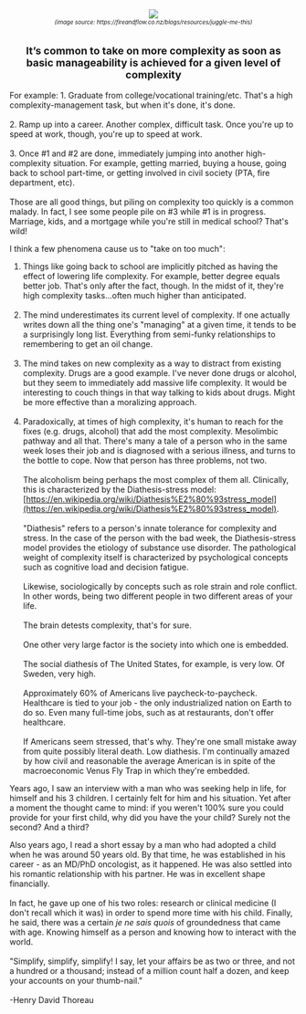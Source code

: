 <div align="center">
  <img src="https://bradleyculley.github.io/images/juggling-while-balancing.jpeg" />
  <div style="font-size: 10px; font-style: italic;">(image source: https://fireandflow.co.nz/blogs/resources/juggle-me-this)</div>
</div>
<br/>
<br/>
<div align="center" style="font-size: 18px; font-weight: bold;">
   It’s common to take on more complexity as soon as<br/> basic manageability is achieved for a given level of complexity
</div>

<br/>
For example:
1. Graduate from college/vocational training/etc. That's a high complexity-management task, but when it's done, it's done.<br><br>
2. Ramp up into a career. Another complex, difficult task. Once you're up to speed at work, though, you're up to speed at work.<br><br>
3. Once #1 and #2 are done, immediately jumping into another high-complexity situation.
For example, getting married, buying a house, going back to school part-time, or getting involved in civil society (PTA, fire department, etc).<br/><br/>
Those are all good things, but piling on complexity too quickly is a common malady.
In fact, I see some people pile on #3 while #1 is in progress.
Marriage, kids, and a mortgage while you're still in medical school? That's wild!<br>

   I think a few phenomena cause us to "take on too much":
   1. Things like going back to school are implicitly pitched as having the effect of lowering life complexity. For example, better degree equals better job.
   That's only after the fact, though. In the midst of it, they're high complexity tasks...often much higher than anticipated.<br/><br/>
   2. The mind underestimates its current level of complexity. If one actually writes down all the thing one's "managing" at a given time, it tends to be a surprisingly long list.
   Everything from semi-funky relationships to remembering to get an oil change.<br/><br/>
   3. The mind takes on new complexity as a way to distract from existing complexity. Drugs are a good example.
   I've never done drugs or alcohol, but they seem to immediately add massive life complexity.
   It would be interesting to couch things in that way talking to kids about drugs. Might be more effective than a moralizing approach.<br/><br/>
   4. Paradoxically, at times of high complexity, it's human to reach for the fixes (e.g. drugs, alcohol) that add the most complexity. Mesolimbic pathway and all that.
   There's many a tale of a person who in the same week loses their job and is diagnosed with a serious illness, and turns to the bottle to cope.
   Now that person has three problems, not two.<br><br>The alcoholism being perhaps the most complex of them all.
   Clinically, this is characterized by the Diathesis-stress model: [https://en.wikipedia.org/wiki/Diathesis%E2%80%93stress_model](https://en.wikipedia.org/wiki/Diathesis%E2%80%93stress_model). <br/><br/>
   "Diathesis" refers to a person's innate tolerance for complexity and stress.
   In the case of the person with the bad week, the Diathesis-stress model provides the etiology of substance use disorder.
   The pathological weight of complexity itself is characterized by psychological concepts such as cognitive load and decision fatigue.<br/><br/>
   Likewise, sociologically by concepts such as role strain and role conflict. In other words, being two different people in two different areas of your life.<br/><br/>
   The brain detests complexity, that's for sure.<br/><br/>
   One other very large factor is the society into which one is embedded.<br/><br/>
   The social diathesis of The United States, for example, is very low. Of Sweden, very high.<br/><br/>
   Approximately 60% of Americans live paycheck-to-paycheck. Healthcare is tied to your job - the only industrialized nation on Earth to do so.
   Even many full-time jobs, such as at restaurants, don't offer healthcare.<br/><br/>
   If Americans seem stressed, that's why. They're one small mistake away from quite possibly literal death.
   Low diathesis. I'm continually amazed by how civil and reasonable the average American is in spite of the macroeconomic Venus Fly Trap in which they're embedded.

Years ago, I saw an interview with a man who was seeking help in life, for himself and his 3 children. I certainly felt for him and his situation.
Yet after a moment the thought came to mind: if you weren't 100% sure you could provide for your first child, why did you have the your child? Surely not the second? And a third?

Also years ago, I read a short essay by a man who had adopted a child when he was around 50 years old.
By that time, he was established in his career - as an MD/PhD oncologist, as it happened.
He was also settled into his romantic relationship with his partner. He was in excellent shape financially.<br/><br/>
In fact, he gave up one of his two roles: research or clinical medicine (I don't recall which it was) in order to spend more time with his child.
Finally, he said, there was a certain _je ne sais quois_ of groundedness that came with age. Knowing himself as a person and knowing how to interact with the world.
<br/><br/>
"Simplify, simplify, simplify! I say, let your affairs be as two or three, and not a hundred or a thousand; instead of a million count half a dozen, and keep your accounts on your thumb-nail."<br/><br/>
-Henry David Thoreau
